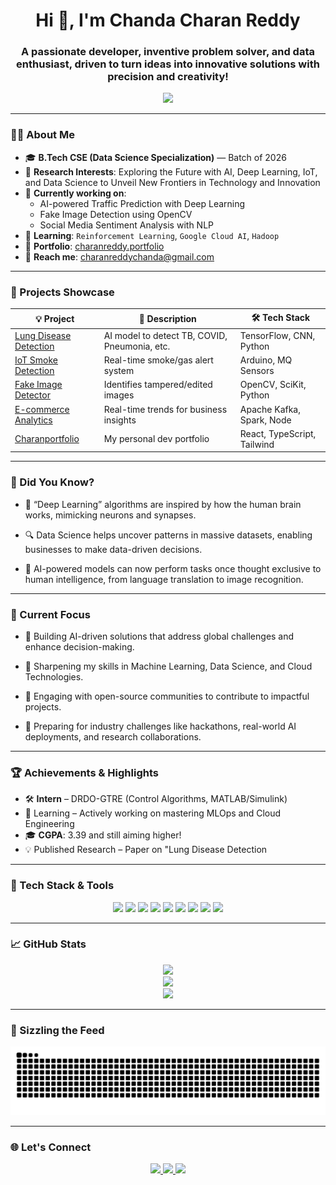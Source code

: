 <h1 align="center">Hi 👋, I'm Chanda Charan Reddy</h1>
<h3 align="center">A passionate developer, inventive problem solver, and data enthusiast, driven to turn ideas into innovative solutions with precision and creativity!</h3>

<p align="center">
  <img src="https://readme-typing-svg.herokuapp.com?lines=Machine+Learning+Explorer;Creative+Thinker+%7C+Problem+Solver;Data+Driven+Developer;Let’s+build+something+awesome!&center=true&width=500&height=50">
</p>

---

### 👨‍💻 About Me

- 🎓 **B.Tech CSE (Data Science Specialization)** — Batch of 2026  
- 🔬 **Research Interests**: Exploring the Future with AI, Deep Learning, IoT, and Data Science to Unveil New Frontiers in Technology and Innovation
- 🧠 **Currently working on**:  
  - AI-powered Traffic Prediction with Deep Learning  
  - Fake Image Detection using OpenCV  
  - Social Media Sentiment Analysis with NLP
- 🌱 **Learning**: `Reinforcement Learning`, `Google Cloud AI`, `Hadoop`  
- 💼 **Portfolio**: [charanreddy.portfolio](https://charan-reddy.vercel.app)  
- 📧 **Reach me**: charanreddychanda@gmail.com

---

### 🚀 Projects Showcase

| 💡 Project | 🚀 Description | 🛠️ Tech Stack |
|-----------|----------------|---------------|
| [Lung Disease Detection](https://github.com/charan0403/lung-disease-detector) | AI model to detect TB, COVID, Pneumonia, etc. | TensorFlow, CNN, Python |
| [IoT Smoke Detection](https://github.com/charan0403/smoke-gas-detector-iot) | Real-time smoke/gas alert system | Arduino, MQ Sensors |
| [Fake Image Detector](https://github.com/charan0403/fake-image-detector) | Identifies tampered/edited images | OpenCV, SciKit, Python |
| [E-commerce Analytics](https://github.com/charan0403/ecom-analytics) | Real-time trends for business insights | Apache Kafka, Spark, Node |
| [Charanportfolio](https://charanreddy-27/charan-portfolio) | My personal dev portfolio | React, TypeScript, Tailwind |

---

### 🧠 Did You Know?

- 🧠 “Deep Learning” algorithms are inspired by how the human brain works, mimicking neurons and synapses.

- 🔍 Data Science helps uncover patterns in massive datasets, enabling businesses to make data-driven decisions.

- 🤖 AI-powered models can now perform tasks once thought exclusive to human intelligence, from language translation to image recognition.

---

### 🎯 Current Focus

- 📌 Building AI-driven solutions that address global challenges and enhance decision-making.

- 📌 Sharpening my skills in Machine Learning, Data Science, and Cloud Technologies.

- 📌 Engaging with open-source communities to contribute to impactful projects.

- 📌 Preparing for industry challenges like hackathons, real-world AI deployments, and research collaborations.

---

### 🏆 Achievements & Highlights

- 🛠️ **Intern** – DRDO-GTRE (Control Algorithms, MATLAB/Simulink)  
- 🌱 Learning – Actively working on mastering MLOps and Cloud Engineering
- 🎓 **CGPA**: 3.39 and still aiming higher!  
- 💡 Published Research – Paper on "Lung Disease Detection

---

### 🧰 Tech Stack & Tools

<p align="center"> 
  <img src="https://img.shields.io/badge/Python-3776AB?style=for-the-badge&logo=python&logoColor=white"/>
  <img src="https://img.shields.io/badge/Java-007396?style=for-the-badge&logo=java&logoColor=white"/>
  <img src="https://img.shields.io/badge/TypeScript-3178c6?style=for-the-badge&logo=typescript&logoColor=white"/>
  <img src="https://img.shields.io/badge/React-61DAFB?style=for-the-badge&logo=react&logoColor=black"/>
  <img src="https://img.shields.io/badge/Node.js-339933?style=for-the-badge&logo=nodedotjs&logoColor=white"/>
  <img src="https://img.shields.io/badge/Power_BI-F2C811?style=for-the-badge&logo=powerbi&logoColor=black"/>
  <img src="https://img.shields.io/badge/Pandas-150458?style=for-the-badge&logo=pandas&logoColor=white"/>
  <img src="https://img.shields.io/badge/MySQL-4479A1?style=for-the-badge&logo=mysql&logoColor=white"/>
  <img src="https://img.shields.io/badge/Figma-F24E1E?style=for-the-badge&logo=figma&logoColor=white"/>
</p>

---

### 📈 GitHub Stats

<p align="center"> 
  <img src="https://github-readme-stats.vercel.app/api?username=charanreddy-27&show_icons=true&theme=tokyonight" />  
  <br /> 
  <img src="https://github-readme-streak-stats.herokuapp.com?user=charanreddy-27&theme=tokyonight" />  
  <br /> 
  <img src="https://github-readme-stats.vercel.app/api/top-langs/?username=charanreddy-27&layout=compact&theme=tokyonight" /> 
</p>

---

### 🐍 Sizzling the Feed

<p align="center"> 
  <img src="https://raw.githubusercontent.com/charanreddy-27/charanreddy-27/output/snake.svg" alt="Snake animation"/> 
</p>

---

### 🌐 Let's Connect

<p align="center"> 
  <a href="https://linkedin.com/in/chandacharanreddy" target="_blank">
    <img src="https://img.shields.io/badge/LinkedIn-0A66C2?style=for-the-badge&logo=linkedin&logoColor=white"/>
  </a> 
  <a href="mailto:charanreddy04.cse@gmail.com">
    <img src="https://img.shields.io/badge/Gmail-D14836?style=for-the-badge&logo=gmail&logoColor=white"/>
  </a> 
  <a href="https://charanfolio.vercel.app">
    <img src="https://img.shields.io/badge/Portfolio-000000?style=for-the-badge&logo=vercel&logoColor=white"/>
  </a> 
</p>
